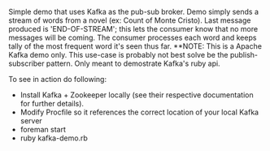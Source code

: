 Simple demo that uses Kafka as the pub-sub broker. Demo simply sends a stream of words from a novel (ex: Count of Monte Cristo). Last message produced is 'END-OF-STREAM'; this lets the consumer know that no more messages will be coming. 
The consumer processes each word and keeps tally of the most frequent word it's seen thus far.
**NOTE: This is a Apache Kafka demo only. This use-case is probably not best solve be the publish-subscriber pattern. Only meant to demostrate Kafka's ruby api.



To see in action do following:
- Install Kafka + Zookeeper locally (see their respective documentation for further details).
- Modify Procfile so it references the correct location of your local Kafka server
- foreman start
- ruby kafka-demo.rb

 
